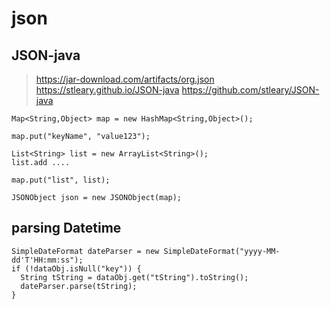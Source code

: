 # json

## JSON-java
> https://jar-download.com/artifacts/org.json
> https://stleary.github.io/JSON-java
> https://github.com/stleary/JSON-java

```
Map<String,Object> map = new HashMap<String,Object>();

map.put("keyName", "value123");

List<String> list = new ArrayList<String>();
list.add ....

map.put("list", list);

JSONObject json = new JSONObject(map);

```


## parsing Datetime
```
SimpleDateFormat dateParser = new SimpleDateFormat("yyyy-MM-dd'T'HH:mm:ss");
if (!dataObj.isNull("key")) {
  String tString = dataObj.get("tString").toString();
  dateParser.parse(tString);
}
```
